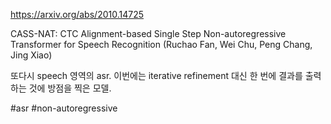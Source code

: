 https://arxiv.org/abs/2010.14725

CASS-NAT: CTC Alignment-based Single Step Non-autoregressive Transformer
  for Speech Recognition (Ruchao Fan, Wei Chu, Peng Chang, Jing Xiao)

또다시 speech 영역의 asr. 이번에는 iterative refinement 대신 한 번에 결과를 출력하는 것에 방점을 찍은 모델.

#asr #non-autoregressive 
